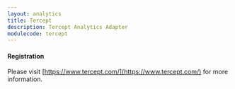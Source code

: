 ```yaml
---
layout: analytics
title: Tercept
description: Tercept Analytics Adapter
modulecode: tercept
---
```


#### Registration

Please visit [https://www.tercept.com/](https://www.tercept.com/) for more information.
